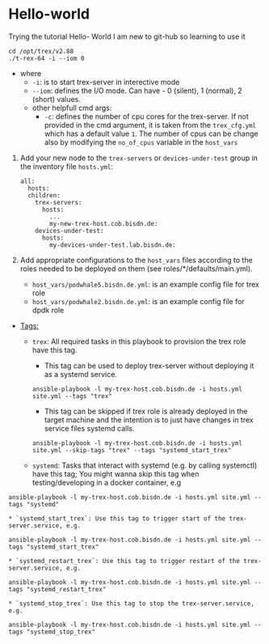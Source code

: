 # Hello-world
Trying the tutorial Hello- World
I am new to git-hub so learning to use it


```
cd /opt/trex/v2.88
./t-rex-64 -i --iom 0
```
* where
    * `-i`: is to start trex-server in interective mode
    * `--iom`: defines the I/O mode. Can have - 0 (silent), 1 (normal), 2 (short) values.
    * other helpfull cmd args:
        * `-c`: defines the number of cpu cores for the trex-server. If not provided in
        the cmd argument, it is taken from the `trex_cfg.yml` which has a default value `1`.
        The number of cpus can be change also by modifying the `no_of_cpus` variable in the
        `host_vars`


1. Add your new node to the `trex-servers` or `devices-under-test` group in the inventory file
`hosts.yml`:

    ```
    all:
      hosts:
      children:
        trex-servers:
          hosts:
            ...
            my-new-trex-host.cob.bisdn.de:
        devices-under-test:
          hosts:
            my-devices-under-test.lab.bisdn.de:
    ```
2. Add appropriate configurations to the `host_vars` files according to the roles needed to be deployed on them (see roles/\*/defaults/main.yml).
        
	* `host_vars/podwhale5.bisdn.de.yml`: is an example config file for trex role
	* `host_vars/podwhale2.bisdn.de.yml`: is an example config file for dpdk role


* <ins>Tags:</ins>
    * `trex`: All required tasks in this playbook to provision the trex role have this tag.
        * This tag can be used to deploy trex-server without deploying it as a systemd service.
        ```
        ansible-playbook -l my-trex-host.cob.bisdn.de -i hosts.yml site.yml --tags "trex"
        ```
        * This tag can be skipped if trex role is already deployed in the target machine and
          the intention is to just have changes in trex service files systemd calls.

        ```
        ansible-playbook -l my-trex-host.cob.bisdn.de -i hosts.yml site.yml --skip-tags "trex" --tags "systemd_start_trex"
        ```

    * `systemd`: Tasks that interact with systemd (e.g. by calling systemctl) have this tag;
       You might wanna skip this tag when testing/developing in a docker container, e.g

```
ansible-playbook -l my-trex-host.cob.bisdn.de -i hosts.yml site.yml --tags "systemd"
```

    * `systemd_start_trex`: Use this tag to trigger start of the trex-server.service, e.g.

```
ansible-playbook -l my-trex-host.cob.bisdn.de -i hosts.yml site.yml --tags "systemd_start_trex"
```

    * `systemd_restart_trex`: Use this tag to trigger restart of the trex-server.service, e.g.

```
ansible-playbook -l my-trex-host.cob.bisdn.de -i hosts.yml site.yml --tags "systemd_restart_trex"
```

    * `systemd_stop_trex`: Use this tag to stop the trex-server.service, e.g.

```
ansible-playbook -l my-trex-host.cob.bisdn.de -i hosts.yml site.yml --tags "systemd_stop_trex"
```

